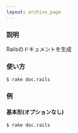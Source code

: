 ```yaml
---
layout: archive_page
---
```

### 説明
Railsのドキュメントを生成

### 使い方
    $ rake doc.rails

### 例
#### 基本形(オプションなし)
    $ rake doc.rails